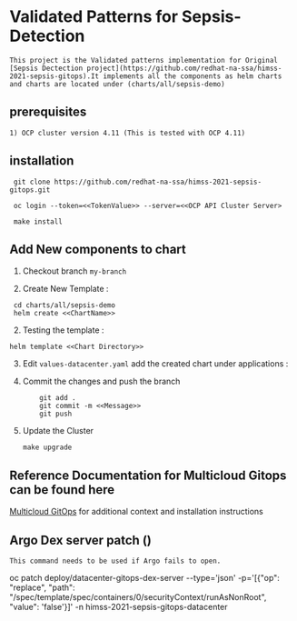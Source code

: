# Validated Patterns for Sepsis-Detection
    This project is the Validated patterns implementation for Original [Sepsis Dectection project](https://github.com/redhat-na-ssa/himss-2021-sepsis-gitops).It implements all the components as helm charts and charts are located under (charts/all/sepsis-demo)

## prerequisites

    1) OCP cluster version 4.11 (This is tested with OCP 4.11)

## installation
 
   ```
    git clone https://github.com/redhat-na-ssa/himss-2021-sepsis-gitops.git

    oc login --token=<<TokenValue>> --server=<<OCP API Cluster Server>

    make install
   ```

## Add New components to chart

   1) Checkout branch `my-branch`
   
   2) Create New Template :

   ``` 
    cd charts/all/sepsis-demo
    helm create <<ChartName>>
   ``` 

   2) Testing the template :

   ` helm template <<Chart Directory>> `

   3) Edit `values-datacenter.yaml` add the created chart under applications :

   4) Commit the changes and push the branch
       
        ```
            git add .
            git commit -m <<Message>>
            git push
        ```

   5) Update the Cluster

      ` make upgrade `         


## Reference Documentation for Multicloud Gitops can be found here


[Multicloud GitOps](http://hybrid-cloud-patterns.io/multicloud-gitops/)
for additional context and installation instructions

## Argo Dex server patch ()

    This command needs to be used if Argo fails to open.

oc patch deploy/datacenter-gitops-dex-server --type='json' -p='[{"op": "replace", "path": "/spec/template/spec/containers/0/securityContext/runAsNonRoot", "value": 'false'}]' -n himss-2021-sepsis-gitops-datacenter